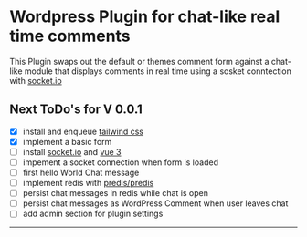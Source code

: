 # Wordpress Plugin for chat-like real time comments

This Plugin swaps out the default or themes comment form against a chat-like module 
that displays comments in real time using a sosket conntection with [socket.io](https://socket.io/)

## Next ToDo's for V 0.0.1

- [x] install and enqueue [tailwind css](https://tailwindcss.com)
- [x] implement a basic form
- [ ] install [socket.io](https://socket.io/) and [vue 3](https://vuejs.org/)
- [ ] impement a socket connection when form is loaded
- [ ] first hello World Chat message
- [ ] implement redis with [predis/predis](https://github.com/predis/predis)
- [ ] persist chat messages in redis while chat is open
- [ ] persist chat messages as WordPress Comment when user leaves chat
- [ ] add admin section for plugin settings

---

